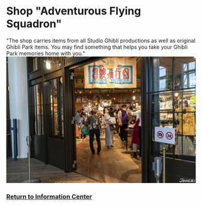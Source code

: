 # Shop "Adventurous Flying Squadron"
"The shop carries items from all Studio Ghibli productions as well as original Ghibli Park items. You may find something that helps you take your Ghibli Park memories home with you."
![shop](shop.jpg)
### [Return to Information Center](https://github.com/mollyjones2023/ghibli-simulacrum/blob/main/2-ghibli-grand-warehouse/warehouse.md)
